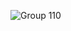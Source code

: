 ![Group 110](https://github.com/depromeet/layer/assets/19422885/b85ee18d-ca94-4f20-9058-c03e41188291)
